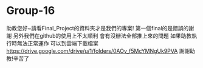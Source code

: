 # Group-16
助教您好~請看Final_Project的資料夾才是我們的專案!
第一個final的是錯誤的謝謝
另外我們在github的使用上不太順利
會有沒辦法全部推上來的問題
如果助教執行時無法正常運作
可以到雲端下載檔案
https://drive.google.com/drive/u/1/folders/0AOv_f5McYMNgUk9PVA
謝謝助教!辛苦了

